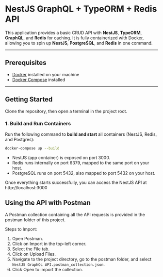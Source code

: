 # NestJS GraphQL + TypeORM + Redis API

This application provides a basic CRUD API with **NestJS**, **TypeORM**, **GraphQL**, and **Redis** for caching. It is fully containerized with Docker, allowing you to spin up **NestJS**, **PostgreSQL**, and **Redis** in one command.

---

## Prerequisites

- [Docker](https://www.docker.com/get-started) installed on your machine  
- [Docker Compose](https://docs.docker.com/compose/install/) installed  

---

## Getting Started

Clone the repository, then open a terminal in the project root.

### 1. Build and Run Containers

Run the following command to **build and start** all containers (NestJS, Redis, and Postgres):

```bash
docker-compose up --build
```
 * NestJS (app container) is exposed on port 3000.
 * Redis runs internally on port 6379, mapped to the same port on your host.
 * PostgreSQL runs on port 5432, also mapped to port 5432 on your host.

Once everything starts successfully, you can access the NestJS API at http://localhost:3000

## Using the API with Postman

A Postman collection containing all the API requests is provided in the postman folder of this project.

Steps to Import:
1. Open Postman.
2. Click on Import in the top-left corner.
3. Select the File tab.
4. Click on Upload Files.
5. Navigate to the project directory, go to the postman folder, and select `NestJS GraphQL API.postman_collection.json`.
6. Click Open to import the collection.

